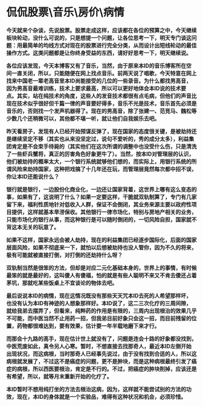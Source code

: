 侃侃股票\音乐\房价\病情
====

			

**今天就来个杂谈，先说股票。股票走成这样，应该都在各位的预算之中，今天继续板块轮动，没什么可说的，只是想提一个问题，让各位思考一下，明天专门谈这问题：用最简单的均线方式对现在的股票进行完全分类，从而设计出短线轮动的最佳操作方式。这类问题都是让你终身受益的东西，请好好思考一下，明天继续说。**

**各位应该发现，今天本博客又有了音乐，当然，由于原来本ID的音乐博客所在空间一直关闭，所以，只能随便在网上找点音乐。前两天说了唱歌，今天特意在网上找来中国老一辈老高音里本ID尚能接受的几位的一些录音。为什么都找男高音，因为男高音最难训练，技术上要求最高，所以可以更好地体会本ID说的技术要点。其实，站在纯技术的角度，这些人的发音技术都很有点毛病，但他们的声音比现在技术似乎很好但千篇一律的声音要好得多，音乐不光是技术，音乐首先必须是音乐的，否则找一个发声机器得了。现在的男高音，除了张建一、范竞马、魏松等少数几个还稍微可以，其他都不堪一听，就让他们自我娱乐去吧。**

**昨天看房子，发现有人已经开始预谋反弹了，现在国家的态度很关键，是被劫持还是继续坚定不移（其实也从来没坚定过，说句不爱听的，秀的成分太多），利益集团肯定是不会束手待毙的（其实他们在这次所谓的调整中也没受什么伤，只是清洗了一些虾兵蟹将，真正的厉害角色好象更牛了）。当然，按本ID对管理层的认识，他们被劫持的概率太大，一个银行系统就够他们想的，而实际上，用银行系统的所谓风险来劫持国家，这种把戏搞了十几年还在玩，而管理层竟然每次都中招不误，你让本ID还能说什么？**

**银行就是银行，一边股份化商业化，一边还让国家背着，这世界上哪有这么变态的事，如果有了，这说明了什么？如果一定要这样，干脆就双轨制算了，专门有几家留下来，福利性质地针对低收入人群，保证不会倒闭，其业务来源主要以政府性项目提供，这样就基本旱涝保收。其他银行一律市场化，特别与房地产相关的业务，只能市场化的银行从事，而这种银行是可以随时倒闭的，一切风险自担，国家就不背这本无关的玩意了。**

**如果不这样，国家永远会被人劫持，现在的利益集团已经逐步国际化，后面的国家层面风险，如果不彻底来一下，就怕以后想被劫持也没人管你，因为不久的将来，极有可能就被直接打倒，对打倒的还劫持什么呀？**

**双轨制当然是很笨的方法，但却是对应二元化基础本身的，世界上的事情，有时候最笨的就是最好的，这叫傻人有傻福，怕的就是有些人聪明不来又不肯去傻还占着茅坑，那就吃某些饭桌上不宜谈论的物体去吧。**

**最后说说本ID的病情，现在这情况既没有那些天天咒本ID去死的人希望那样坏，也没有认为本ID有神迹的人想象那样好。本ID说了，这二三次化疗的三周间隙，就给我弟去摆弄了，但看来，纯粹药的作用是有限的，三周内出现根治的效果几乎不可能，而中医当然不止用药一招，但我弟目前好象只会这一招，而目前残留的位置，药物都很难达到，要有效果，估计要一年半载地磨下来才行。**

**而那会十九路的高手，现在估计世上就没有了，问题是连会十路的好象都没找到，中医荒废如此，真令另人心寒。暂时，不想直接去找那奇人，最近本ID左侧开始出现状况，而这病根，当时那奇人已经事先说过，由于没有找到合适的人，所以这病根就发展了，不过这不是癌症的问题，更不是肿块，而是这种病根最终引发了癌症的病根，所以西医要根治，肯定是不行的。不过，把癌症的肿块削掉，应该还是有希望，所以，就等月末重新开始的化疗了。**

**本ID暂时不想用纯打坐的方法去根治这病，因为，这样就不能尝试别的方法的功效，现在，本ID的身体就是一个实验品，难得有这种状况和机会，必须珍惜。**
